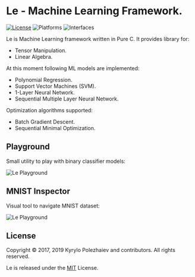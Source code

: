 # Le - Machine Learning Framework.

[![License](https://img.shields.io/badge/license-MIT-blue.svg)](LICENSE)
![Platforms](https://img.shields.io/badge/platform-macos%20%7C%20linux-lightgrey.svg)
![Interfaces](https://img.shields.io/badge/interface-c%20%7C%20rust%20%7C%20python-blue.svg)

Le is Machine Learning framework written in Pure C. It provides library for:
* Tensor Manipulation.
* Linear Algebra.

At this moment following ML models are implemented:
* Polynomial Regression.
* Support Vector Machines (SVM).
* 1-Layer Neural Network.
* Sequential Multiple Layer Neural Network.

Optimization algorithms supported:
* Batch Gradient Descent.
* Sequential Minimal Optimization.

## Playground

Small utility to play with binary classifier models:

![Le Playground](http://kirushyk.github.io/projects/le.png)

## MNIST Inspector

Visual tool to navigate MNIST dataset:

![Le Playground](http://kirushyk.github.io/projects/le-mnist.png)

## License

Copyright &copy; 2017, 2019 Kyrylo Polezhaiev and contributors. All rights reserved.

Le is released under the [MIT](LICENSE) License.
